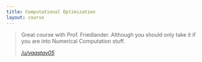 ```yaml
---
title: Computational Optimization
layout: course
---
```


> Great course with Prof. Friedlander. Although you should only take it if you are into Numerical Computation stuff.
>
> <cite><a href="https://www.reddit.com/r/UBC/comments/bsasu1/comp_sci_courses_at_ubc/eom20bx">/u/vaastav05</a></cite>
